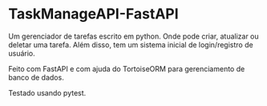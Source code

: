 # TaskManageAPI-FastAPI

Um gerenciador de tarefas escrito em python. Onde pode criar, atualizar ou deletar uma tarefa. Além disso, tem um sistema inicial de login/registro de usuário.

Feito com FastAPI e com ajuda do TortoiseORM para gerenciamento de banco de dados.

Testado usando pytest.

